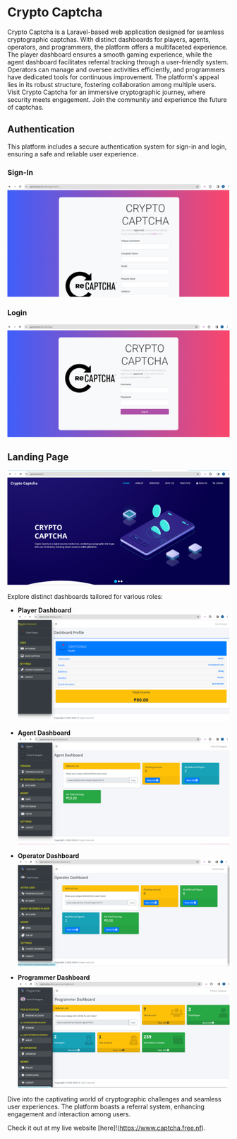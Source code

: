 # Crypto Captcha

Crypto Captcha is a Laravel-based web application designed for seamless cryptographic captchas. With distinct dashboards for players, agents, operators, and programmers, the platform offers a multifaceted experience. The player dashboard ensures a smooth gaming experience, while the agent dashboard facilitates referral tracking through a user-friendly system. Operators can manage and oversee activities efficiently, and programmers have dedicated tools for continuous improvement. The platform's appeal lies in its robust structure, fostering collaboration among multiple users. Visit Crypto Captcha for an immersive cryptographic journey, where security meets engagement. Join the community and experience the future of captchas.

## Authentication

This platform includes a secure authentication system for sign-in and login, ensuring a safe and reliable user experience.

### Sign-In

![Screenshot](public/readme/signin.png)

### Login

![Screenshot](public/readme/login.png)

## Landing Page

![Landing Page](public/readme/landing_page.png)

Explore distinct dashboards tailored for various roles:

-   **Player Dashboard**
    ![Screenshot](public/readme/player.png)

-   **Agent Dashboard**
    ![Screenshot](public/readme/agent.png)

-   **Operator Dashboard**
    ![Screenshot](public/readme/operator.png)

-   **Programmer Dashboard**
    ![Screenshot](public/readme/programmer.png)

Dive into the captivating world of cryptographic challenges and seamless user experiences. The platform boasts a referral system, enhancing engagement and interaction among users.

Check it out at my live website [here]!(https://www.captcha.free.nf).
